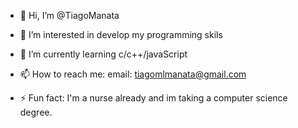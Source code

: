 - 👋 Hi, I’m @TiagoManata
- 👀 I’m interested in develop my programming skils
- 🌱 I’m currently learning c/c++/javaScript
- 📫 How to reach me: email: tiagomlmanata@gmail.com

- ⚡ Fun fact: I'm a nurse already and im taking a computer science degree.

<!---
TiagoManata/TiagoManata is a ✨ special ✨ repository because its `README.md` (this file) appears on your GitHub profile.
You can click the Preview link to take a look at your changes.
--->
